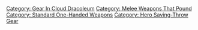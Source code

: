 [Category: Gear In Cloud
Dracoleum](Category:_Gear_In_Cloud_Dracoleum "wikilink") [Category:
Melee Weapons That Pound](Category:_Melee_Weapons_That_Pound "wikilink")
[Category: Standard One-Handed
Weapons](Category:_Standard_One-Handed_Weapons "wikilink") [Category:
Hero Saving-Throw Gear](Category:_Hero_Saving-Throw_Gear "wikilink")
